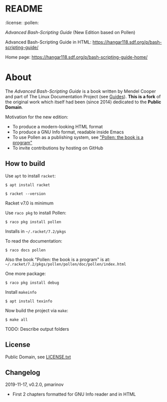 # README
:license: 
:pollen: 

*Advanced Bash-Scripting Guide*
(New Edition based on Pollen)

Advanced Bash-Scripting Guide in HTML:
https://hangar118.sdf.org/p/bash-scripting-guide/

Home page: https://hangar118.sdf.org/p/bash-scripting-guide-home/

# About

The *Advanced Bash-Scripting Guide* is a book written by Mendel Cooper
and part of The Linux Documentation Project (see
[Guides](http://tldp.org/guides.html)). **This is a fork** of the
original work which itself had been (since 2014) dedicated to the
**Public Domain**.

Motivation for the new edition:

* To produce a modern-looking HTML format
* To produce a GNU Info format, readable inside Emacs
* To use Pollen as a publishing system, see ["Pollen: the book
  is a program"](https://docs.racket-lang.org/pollen/index.html)
* To invite contributions by hosting on GitHub

## How to build

Use `apt` to install `racket`:

```
$ apt install racket

$ racket --version
```

Racket v7.0 is minimum

Use `raco pkg` to install Pollen:

```
$ raco pkg install pollen
```

Installs in `~/.racket/7.2/pkgs`

To read the documentation:

```
$ raco docs pollen
```

Also the book "Pollen: the book is a program" is at:
`~/.racket/7.2/pkgs/pollen/pollen/doc/pollen/index.html`

One more package:

```
$ raco pkg install debug
```

Install `makeinfo`

```
$ apt install texinfo
```

Now build the project via `make`:

```
$ make all
```

TODO: Describe output folders

## License

Public Domain, see
[LICENSE.txt](https://github.com/pmarinov/bash-scripting-guide/blob/master/LICENSE.txt)

## Changelog

2019-11-17, v0.2.0, pmarinov

* First 2 chapters formatted for GNU Info reader and in HTML
